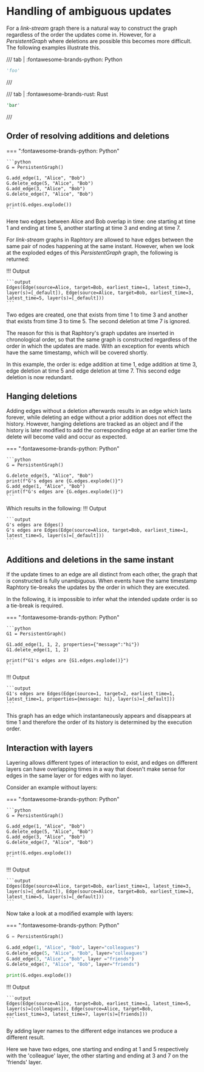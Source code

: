 # Handling of ambiguous updates

For a *link-stream* graph there is a natural way to construct the graph regardless of the order the updates come in. However, for a *PersistentGraph* where deletions are possible this becomes more difficult. The following examples illustrate this.

/// tab | :fontawesome-brands-python: Python
```python
'foo'
```
///

/// tab | :fontawesome-brands-rust: Rust
```rust
'bar'
```
///

## Order of resolving additions and deletions

=== ":fontawesome-brands-python: Python"

    ```python
    G = PersistentGraph()

    G.add_edge(1, "Alice", "Bob")
    G.delete_edge(5, "Alice", "Bob")
    G.add_edge(3, "Alice", "Bob")
    G.delete_edge(7, "Alice", "Bob")

    print(G.edges.explode())
    ```

Here two edges between Alice and Bob overlap in time: one starting at time 1 and ending at time 5, another starting at time 3 and ending at time 7. 

For *link-stream* graphs in Raphtory are allowed to have edges between the same pair of nodes happening at the same instant. However, when we look at the exploded edges of this *PersistentGraph* graph, the following is returned:

!!! Output

    ```output
    Edges(Edge(source=Alice, target=Bob, earliest_time=1, latest_time=3, layer(s)=[_default]), Edge(source=Alice, target=Bob, earliest_time=3, latest_time=5, layer(s)=[_default]))
    ```

Two edges are created, one that exists from time 1 to time 3 and another that exists from time 3 to time 5. The second deletion at time 7 is ignored. 

The reason for this is that Raphtory's graph updates are inserted in chronological order, so that the same graph is constructed regardless of the order in which the updates are made. With an exception for events which have the same timestamp, which will be covered shortly. 

In this example, the order is: edge addition at time 1, edge addition at time 3, edge deletion at time 5 and edge deletion at time 7. This second edge deletion is now redundant.

## Hanging deletions

Adding edges without a deletion afterwards results in an edge which lasts forever, while deleting an edge without a prior addition does not effect the history. However, hanging deletions are tracked as an object and if the history is later modified to add the corresponding edge at an earlier time the delete will become valid and occur as expected.

=== ":fontawesome-brands-python: Python"

    ```python
    G = PersistentGraph()

    G.delete_edge(5, "Alice", "Bob")
    print(f"G's edges are {G.edges.explode()}")
    G.add_edge(1, "Alice", "Bob")
    print(f"G's edges are {G.edges.explode()}")
    ```

Which results in the following:
!!! Output

    ```output
    G's edges are Edges()
    G's edges are Edges(Edge(source=Alice, target=Bob, earliest_time=1, latest_time=5, layer(s)=[_default]))
    ```

## Additions and deletions in the same instant

If the update times to an edge are all distinct from each other, the graph that is constructed is fully unambiguous. When events have the same timestamp Raphtory tie-breaks the updates by the order in which they are executed.

In the following, it is impossible to infer what the intended update order is so a tie-break is required.

=== ":fontawesome-brands-python: Python"

    ```python
    G1 = PersistentGraph()

    G1.add_edge(1, 1, 2, properties={"message":"hi"})
    G1.delete_edge(1, 1, 2)

    print(f"G1's edges are {G1.edges.explode()}")
    ```

!!! Output

    ```output
    G1's edges are Edges(Edge(source=1, target=2, earliest_time=1, latest_time=1, properties={message: hi}, layer(s)=[_default]))
    ```

This graph has an edge which instantaneously appears and disappears at time 1 and therefore the order of its history is determined by the execution order.

## Interaction with layers

Layering allows different types of interaction to exist, and edges on different layers can have overlapping times in a way that doesn't make sense for edges in the same layer or for edges with no layer. 

Consider an example without layers:

=== ":fontawesome-brands-python: Python"

    ```python
    G = PersistentGraph()

    G.add_edge(1, "Alice", "Bob")
    G.delete_edge(5, "Alice", "Bob")
    G.add_edge(3, "Alice", "Bob")
    G.delete_edge(7, "Alice", "Bob")

    print(G.edges.explode())
    ```

!!! Output

    ```output
    Edges(Edge(source=Alice, target=Bob, earliest_time=1, latest_time=3, layer(s)=[_default]), Edge(source=Alice, target=Bob, earliest_time=3, latest_time=5, layer(s)=[_default]))
    ```

Now take a look at a  modified example with layers:

=== ":fontawesome-brands-python: Python"

```python
G = PersistentGraph()

G.add_edge(1, "Alice", "Bob", layer="colleagues")
G.delete_edge(5, "Alice", "Bob", layer="colleagues")
G.add_edge(3, "Alice", "Bob", layer ="friends")
G.delete_edge(7, "Alice", "Bob", layer="friends")

print(G.edges.explode())
```

!!! Output

    ```output
    Edges(Edge(source=Alice, target=Bob, earliest_time=1, latest_time=5, layer(s)=[colleagues]), Edge(source=Alice, target=Bob, earliest_time=3, latest_time=7, layer(s)=[friends]))
    ```

By adding layer names to the different edge instances we produce a different result.

Here we have two edges, one starting and ending at 1 and 5 respectively with the 'colleague' layer, the other starting and ending at 3 and 7 on the 'friends' layer. 
